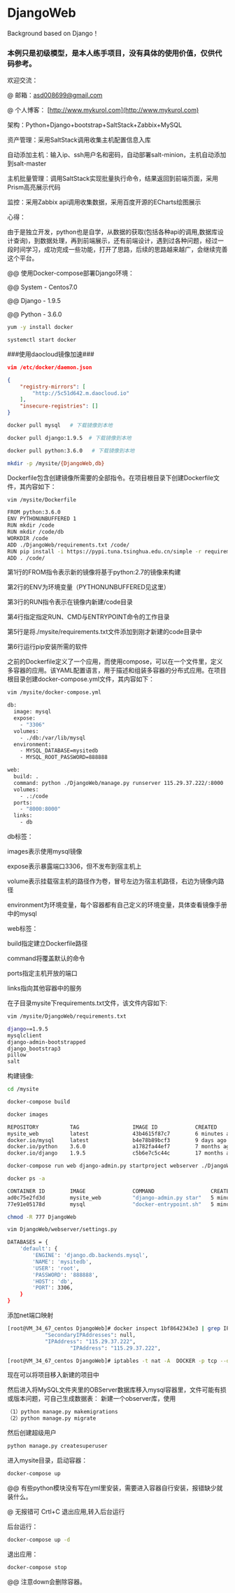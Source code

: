 # DjangoWeb
Background based on Django！

### 本例只是初级模型，是本人练手项目，没有具体的使用价值，仅供代码参考。

欢迎交流：

@ 邮箱：asd008699@gmail.com

@ 个人博客： [http://www.mykurol.com](http://www.mykurol.com)  


架构：Python+Django+bootstrap+SaltStack+Zabbix+MySQL

资产管理：采用SaltStack调用收集主机配置信息入库
    
自动添加主机：输入ip、ssh用户名和密码，自动部署salt-minion，主机自动添加到salt-master
    
主机批量管理：调用SaltStack实现批量执行命令，结果返回到前端页面，采用Prism高亮展示代码
    
监控：采用Zabbix api调用收集数据，采用百度开源的ECharts绘图展示
    
    
心得：

由于是独立开发，python也是自学，从数据的获取(包括各种api的调用,数据库设计查询)，到数据处理，再到前端展示，还有前端设计，遇到过各种问题，经过一段时间学习，成功完成一些功能，打开了思路，后续的思路越来越广，会继续完善这个平台。


@@ 使用Docker-compose部署Django环境：

@@ System - Centos7.0

@@ Django - 1.9.5

@@ Python - 3.6.0

```Bash
yum -y install docker
```
```Bash
systemctl start docker
```
###使用daocloud镜像加速###
```Json
vim /etc/docker/daemon.json

{
    "registry-mirrors": [
        "http://5c51d642.m.daocloud.io"
    ],
    "insecure-registries": []
}
```
```Bash
docker pull mysql   # 下载镜像到本地
```
```Bash
docker pull django:1.9.5  # 下载镜像到本地
```
```Bash
docker pull python:3.6.0   # 下载镜像到本地
```
```Bash
mkdir -p /mysite/{DjangoWeb,db}
```

Dockerfile包含创建镜像所需要的全部指令。在项目根目录下创建Dockerfile文件，其内容如下：
```Bash
vim /mysite/Dockerfile

FROM python:3.6.0
ENV PYTHONUNBUFFERED 1
RUN mkdir /code
RUN mkdir /code/db
WORKDIR /code
ADD ./DjangoWeb/requirements.txt /code/
RUN pip install -i https://pypi.tuna.tsinghua.edu.cn/simple -r requirements.txt 
ADD . /code/
```

第1行的FROM指令表示新的镜像将基于python:2.7的镜像来构建 

第2行的ENV为环境变量（PYTHONUNBUFFERED见这里） 

第3行的RUN指令表示在镜像内新建/code目录 

第4行指定指定RUN、CMD与ENTRYPOINT命令的工作目录 

第5行是将./mysite/requirements.txt文件添加到刚才新建的code目录中 

第6行运行pip安装所需的软件



之前的Dockerfile定义了一个应用，而使用compose，可以在一个文件里，定义多容器的应用。该YAML配置语言，用于描述和组装多容器的分布式应用。在项目根目录创建docker-compose.yml文件，其内容如下：
```Bash
vim /mysite/docker-compose.yml

db:
  image: mysql
  expose:
    - "3306"
  volumes:
    - ./db:/var/lib/mysql
  environment:
    - MYSQL_DATABASE=mysitedb
    - MYSQL_ROOT_PASSWORD=888888

web:
  build: .
  command: python ./DjangoWeb/manage.py runserver 115.29.37.222/:8000
  volumes:
    - .:/code
  ports:
    - "8000:8000"
  links:
    - db
```
db标签： 

images表示使用mysql镜像 

expose表示暴露端口3306，但不发布到宿主机上 

volume表示挂载宿主机的路径作为卷，冒号左边为宿主机路径，右边为镜像内路径 

environment为环境变量，每个容器都有自己定义的环境变量，具体查看镜像手册中的mysql

web标签： 

build指定建立Dockerfile路径 

command将覆盖默认的命令 

ports指定主机开放的端口 

links指向其他容器中的服务

在子目录mysite下requirements.txt文件，该文件内容如下:
```Bash
vim /mysite/DjangoWeb/requirements.txt 

django==1.9.5
mysqlclient
django-admin-bootstrapped
django_bootstrap3
pillow
salt
```

构建镜像:
```Bash
cd /mysite
```
```Bash
docker-compose build
```
```Bash
docker images

REPOSITORY          TAG                 IMAGE ID            CREATED             SIZE
mysite_web          latest              43b4615f87c7        6 minutes ago       720.5 MB
docker.io/mysql     latest              b4e78b89bcf3        9 days ago          412.3 MB
docker.io/python    3.6.0               a1782fa44ef7        7 months ago        687.1 MB
docker.io/django    1.9.5               c5b6e7c5c44c        17 months ago       433.4 MB
```
```Bash
docker-compose run web django-admin.py startproject webserver ./DjangoWeb
```

```Bash
docker ps -a

CONTAINER ID        IMAGE               COMMAND                  CREATED             STATUS                     PORTS               NAMES
ad0c75e2fd3d        mysite_web          "django-admin.py star"   5 minutes ago       Exited (0) 5 minutes ago                       mysite_web_run_1
77e91e05178d        mysql               "docker-entrypoint.sh"   5 minutes ago       Up 5 minutes               3306/tcp            mysite_db_1
```
```Bash
chmod -R 777 DjangoWeb
```
```Bash
vim DjangoWeb/webserver/settings.py

DATABASES = {
    'default': {
        'ENGINE': 'django.db.backends.mysql',
        'NAME': 'mysitedb',
        'USER': 'root',
        'PASSWORD': '888888',
        'HOST': 'db',
        'PORT': 3306,
    }
}
```
添加net端口映射
```Bash
[root@VM_34_67_centos DjangoWeb]# docker inspect 1bf8642343e3 | grep IPAddress
            "SecondaryIPAddresses": null,
            "IPAddress": "115.29.37.222",
                    "IPAddress": "115.29.37.222",
```
```Bash
[root@VM_34_67_centos DjangoWeb]# iptables -t nat -A  DOCKER -p tcp --dport 80 -j DNAT --to-destination 115.29.37.222:8000     
```

现在可以将项目移入新建的项目中

然后进入将MySQL文件夹里的OBServer数据库移入mysql容器里，文件可能有损或版本问题，可自己生成数据表：
新建一个observer库，使用 
```Bash
（1）python manage.py makemigrations 
（2）python manage.py migrate
```
然后创建超级用户
```Bash
python manage.py createsuperuser 
```

进入mysite目录，启动容器：
```Bash
docker-compose up
```
@@ 有些python模块没有写在yml里安装，需要进入容器自行安装，报错缺少就装什么。

@ 无报错可 Crtl+C 退出应用,转入后台运行

后台运行：
```Bash
docker-compose up -d
```
退出应用：
```Bash
docker-compose stop
```
@@ 注意down会删除容器。
